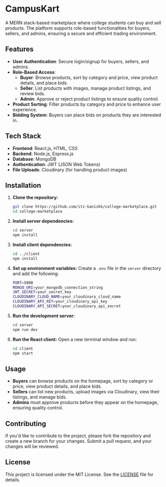 # CampusKart

A MERN stack-based marketplace where college students can buy and sell products. The platform supports role-based functionalities for buyers, sellers, and admins, ensuring a secure and efficient trading environment.

## Features

- **User Authentication**: Secure login/signup for buyers, sellers, and admins.
- **Role-Based Access**:
  - **Buyer**: Browse products, sort by category and price, view product details, and place bids.
  - **Seller**: List products with images, manage product listings, and review bids.
  - **Admin**: Approve or reject product listings to ensure quality control.
- **Product Sorting**: Filter products by category and price to enhance user experience.
- **Bidding System**: Buyers can place bids on products they are interested in.

## Tech Stack

- **Frontend**: React.js, HTML, CSS
- **Backend**: Node.js, Express.js
- **Database**: MongoDB
- **Authentication**: JWT (JSON Web Tokens)
- **File Uploads**: Cloudinary (for handling product images)

## Installation

1. **Clone the repository:**
   ```bash
   git clone https://github.com/itz-kanishk/college-marketplace.git
   cd college-marketplace
   ```

2. **Install server dependencies:**
   ```bash
   cd server
   npm install
   ```

3. **Install client dependencies:**
   ```bash
   cd ../client
   npm install
   ```

4. **Set up environment variables:**
   Create a `.env` file in the `server` directory and add the following:
   ```bash
   PORT=5000
   MONGO_URI=your_mongodb_connection_string
   JWT_SECRET=your_secret_key
   CLOUDINARY_CLOUD_NAME=your_cloudinary_cloud_name
   CLOUDINARY_API_KEY=your_cloudinary_api_key
   CLOUDINARY_API_SECRET=your_cloudinary_api_secret
   ```

5. **Run the development server:**
   ```bash
   cd server
   npm run dev
   ```

6. **Run the React client:**
   Open a new terminal window and run:
   ```bash
   cd client
   npm start
   ```

## Usage

- **Buyers** can browse products on the homepage, sort by category or price, view product details, and place bids.
- **Sellers** can list new products, upload images via Cloudinary, view their listings, and manage bids.
- **Admins** must approve products before they appear on the homepage, ensuring quality control.

## Contributing

If you'd like to contribute to the project, please fork the repository and create a new branch for your changes. Submit a pull request, and your changes will be reviewed.

## License

This project is licensed under the MIT License. See the [LICENSE](LICENSE) file for details.


